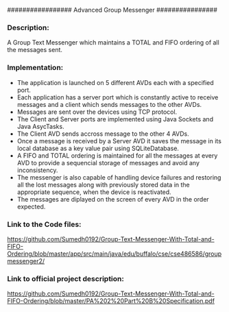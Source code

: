 ################# Advanced Group Messenger ################

### Description: 
A Group Text Messenger which maintains a TOTAL and FIFO ordering of all the messages sent.

### Implementation:
* The application is launched on 5 different AVDs each with a specified port.
* Each application has a server port which is constantly active to receive messages and a client which sends messages to the other AVDs.
* Messages are sent over the devices using TCP protocol.
* The Client and Server ports are implemented using Java Sockets and Java AsycTasks.
* The Client AVD sends accross message to the other 4 AVDs.
* Once a message is received by a Server AVD it saves the message in its local database as a key value pair using SQLiteDatabase.
* A FIFO and TOTAL ordering is maintained for all the messages at every AVD to provide a sequencial storage of messages and avoid any inconsistency.
* The messenger is also capable of handling device failures and restoring all the lost messages along with previously stored data in the appropriate sequence, when the device is reactivated.
* The messages are diplayed on the screen of every AVD in the order expected.

### Link to the Code files:
https://github.com/Sumedh0192/Group-Text-Messenger-With-Total-and-FIFO-Ordering/blob/master/app/src/main/java/edu/buffalo/cse/cse486586/groupmessenger2/

### Link to official project description:
https://github.com/Sumedh0192/Group-Text-Messenger-With-Total-and-FIFO-Ordering/blob/master/PA%202%20Part%20B%20Specification.pdf


